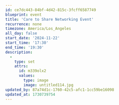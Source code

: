 ```yaml
---
id: ce7dc443-84bf-4d42-815c-3fcff6587749
blueprint: event
title: 'Care to Share Networking Event'
recurrence: none
timezone: America/Los_Angeles
all_day: false
start_date: '2024-11-22'
start_time: '17:30'
end_time: '19:30'
description:
  -
    type: set
    attrs:
      id: m339olx2
      values:
        type: image
        image: untitled114.jpg
updated_by: 87a74d1c-1760-42c5-afc1-1cc59be16098
updated_at: 1730739754
---
```

